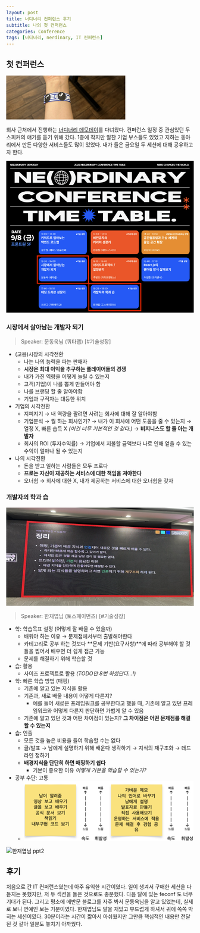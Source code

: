 ```yaml
---
layout: post
title: 너디너리 컨퍼런스 후기
subtitle: 나의 첫 컨퍼런스
categories: Conference
tags: [너디너리, nerdinary, IT 컨퍼런스]
---
```



## 첫 컨퍼런스

![너디너리 컨퍼런스 밴드](/assets/images/posts/nerdinary_band.png)

회사 근처에서 진행하는 [너디너리 데모데이](https://demoday.neordinary.co.kr/)를 다녀왔다. 컨퍼런스 일정 중 관심있던 두 스피커의 얘기를 듣기 위해 갔다. 1층에 작지만 알찬 기업 부스들도 있었고 지하는 동아리에서 만든 다양한 서비스들도 많이 있었다. 내가 들은 금요일 두 세션에 대해 공유하고자 한다.

![너디너리 타임테이블](/assets/images/posts/nerdinary_timetable.png)

### 시장에서 살아남는 개발자 되기

> Speaker: 문동욱님 (쿼타랩) [#기술성장]

- (고용)시장의 시각전환
  - 나는 나의 능력을 파는 판매자
  - **시장은 최대 이익을 추구하는 플레이어들의 경쟁**
  - 내가 가진 역량을 어떻게 늘릴 수 있는지
  - 고객(기업)이 나를 뽑게 만들어야 함
  - 나를 브랜딩 할 줄 알아야함
  - 기업과 구직자는 대등한 위치
- 기업의 시각전환
  - 지피지기 → 내 역량을 팔려면 사려는 회사에 대해 잘 알아야함
  - 기업분석 → 뭘 하는 회사인가? → 내가 이 회사에 어떤 도움을 줄 수 있는지 → 열정 X, 빠른 습득 X _(이건 너무 기본적인 것 같다.)_ → **비지니스도 할 줄 아는 개발자**
  - 회사의 ROI (투자수익률) → 기업에서 지불할 금액보다 나로 인해 얻을 수 있는 수익이 얼마나 될 수 있는지
- 나의 시각전환
  - 돈을 받고 일하는 사람들은 모두 프로다
  - **프로는 자신이 재공하는 서비스에 대한 책임을 져야한다**
  - 오너쉽 → 회사에 대한 X, 내가 제공하는 서비스에 대한 오너쉽을 갖자

### 개발자의 학과 습

![한재엽님 ppt1](/assets/images/posts/nerdinary_part2-1.png)

> Speaker: 한재엽님 (토스페이먼츠) [#기술성장]

- 학: 학습목표 설정 (어떻게 잘 배울 수 있을까)
  - 배워야 하는 이유 → 문제점에서부터 출발해야한다
  - 카테고리로 공부 하는 것보다 **문제 기반(요구사항)**에 따라 공부해야 할 것들을 찝어서 배우면 더 쉽게 접근 가능
  - 문제를 해결하기 위해 학습할 것
- 습: 활용
  - 사이즈 프로젝트로 활용 _(TODO만 8번 하셨단다...!)_
- 학: 빠른 학습 방법 (매핑)
  - 기존에 알고 있는 지식을 활용
  - 기존과, 새로 배울 내용이 어떻게 다른지?
    - 예를 들어 새로운 프레임워크를 공부한다고 했을 때, 기존에 알고 있던 프레임워크와 어떻게 다른지 판단하면 가볍게 알 수 있음
  - 기존에 알고 있던 것과 어떤 차이점이 있는지? **그 차이점은 어떤 문제점를 해결할 수 있는지**
- 습: 인출
  - 모든 것을 높은 비용을 들여 학습할 수는 없다
  - 글/발표 → 남에게 설명하기 위해 배운다 생각하기 → 지식의 재구조화 → 데드라인 정하기
  - **배경지식을 단단히 하면 매핑하기 쉽다**
    - 기본이 중요한 이유 _어떻게 기본을 학습할 수 있는가?_
- 공부 수단: 고통
  - ![공부수단](/assets/images/posts/nerdinary_image.png)

![한재엽님 ppt2](/assets/images/posts/nerdinary_part2-2.png)

## 후기

처음으로 간 IT 컨퍼런스였는데 아주 유익한 시간이였다. 일이 생겨서 구매한 세션을 다 듣지는 못했지만, 저 두 섹션을 들은 것으로도 충분했다. 다음 달에 있는 feconf 도 너무 기대가 된다.
그리고 평소에 에반문 블로그를 자주 봐서 문동옥님을 알고 있었는데, 실제로 보니 연예인 보는 기분이였다. 한재엽님도 말을 재밌고 부드럽게 하셔서 귀에 쏙쏙 박히는 세션이였다. 30분이라는 시간이 짧아서 아쉬웠지만 그만큼 핵심적인 내용만 전달된 것 같아 일분도 놓치기 아까웠다.
